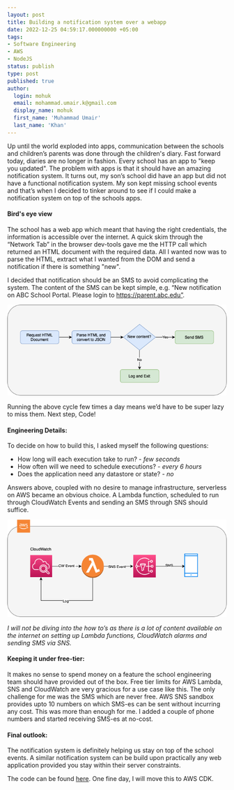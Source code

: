 ```yaml
---
layout: post
title: Building a notification system over a webapp
date: 2022-12-25 04:59:17.000000000 +05:00
tags:
- Software Engineering
- AWS
- NodeJS
status: publish
type: post
published: true
author:
  login: mohuk
  email: mohammad.umair.k@gmail.com
  display_name: mohuk
  first_name: 'Muhammad Umair'
  last_name: 'Khan'
---
```

Up until the world exploded into apps, communication between the schools and children’s parents was done through the children's diary. Fast forward today, diaries are no longer in fashion. Every school has an app to "keep you updated". The problem with apps is that it should have an amazing notification system. It turns out, my son’s school did have an app but did not have a functional notification system. My son kept missing school events and that’s when I decided to tinker around to see if I could make a notification system on top of the schools apps.

#### Bird's eye view
The school has a web app which meant that having the right credentials, the information is accessible over the internet. A quick skim through the “Network Tab” in the browser dev-tools gave me the HTTP call which returned an HTML document with the required data. All I wanted now was to parse the HTML, extract what I wanted from the DOM and send a notification if there is something "new". 

I decided that notification should be an SMS to avoid complicating the system. The content of the SMS can be kept simple, e.g. “New notification on ABC School Portal. Please login to https://parent.abc.edu”.

![High level flow](/assets/img/2022-12-25-img-01.png)

Running the above cycle few times a day means we’d have to be super lazy to miss them. Next step, Code!

#### Engineering Details:
To decide on how to build this, I asked myself the following questions:

- How long will each execution take to run? - *few seconds*
- How often will we need to schedule executions? - *every 6 hours*
- Does the application need any datastore or state? - *no*

Answers above, coupled with no desire to manage infrastructure, serverless on AWS became an obvious choice. A Lambda function, scheduled to run through CloudWatch Events and sending an SMS through SNS should suffice.

![AWS flow](/assets/img/2022-12-25-img-02.png)

*I will not be diving into the how to’s as there is a lot of content available on the internet on setting up Lambda functions, CloudWatch alarms and sending SMS via SNS.*

#### Keeping it under free-tier:
It makes no sense to spend money on a feature the school engineering team should have provided out of the box. Free tier limits for AWS Lambda, SNS and CloudWatch are very gracious for a use case like this. The only challenge for me was the SMS which are never free. AWS SNS sandbox provides upto 10 numbers on which SMS-es can be sent without incurring any cost. This was more than enough for me. I added a couple of phone numbers and started receiving SMS-es at no-cost.

#### Final outlook:
The notification system is definitely helping us stay on top of the school events. A similar notification system can be build upon practically any web application provided you stay within their server constraints.

The code can be found [here](https://github.com/mohuk/fps-connect-notifications). One fine day, I will move this to AWS CDK.